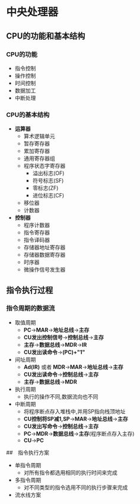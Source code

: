 # 中央处理器

## CPU的功能和基本结构

### CPU的功能

- 指令控制
- 操作控制
- 时间控制
- 数据加工
- 中断处理

### CPU的基本结构

- **运算器**
  - 算术逻辑单元
  - 暂存寄存器
  - 累加寄存器
  - 通用寄存器组
  - 程序状态字寄存器
    - 溢出标志(OF)
    - 符号标志(SF)
    - 零标志(ZF)
    - 进位标志(CF)
  - 移位器
  - 计数器
- **控制器**
  - 程序计数器
  - 指令寄存器
  - 指令译码器
  - 存储器地址寄存器
  - 存储器数据寄存器
  - 时序器
  - 微操作信号发生器

## 指令执行过程

### 指令周期的数据流
- 取值周期
  - **PC**$\rightarrow$**MAR**$\rightarrow$**地址总线**$\rightarrow$**主存**
  - **CU发出控制信号**$\rightarrow$**控制总线**$\rightarrow$**主存**
  - **主存**$\rightarrow$**数据总线**$\rightarrow$**MDR**$\rightarrow$**IR**
  - **CU发出读命令**$\rightarrow$**(PC)+"1"**
- 间址周期
  - **Ad(IR)** 或者 **MDR**$\rightarrow$**MAR**$\rightarrow$**地址总线**$\rightarrow$**主存**
  - **CU发出读命令**$\rightarrow$**控制总线**$\rightarrow$**主存**
  - **主存**$\rightarrow$**数据总线**$\rightarrow$**MDR**
- 执行周期
  - 执行的操作不同,数据流向也不同
- 中断周期
  - 将程序断点存入堆栈中,并用SP指向栈顶地址
  - **CU控制将SP减1,SP**$\rightarrow$**MAR**$\rightarrow$**地址总线**$\rightarrow$**主存**
  - **CU发出写命令**$\rightarrow$**控制总线**$\rightarrow$**主存**
  - **PC**$\rightarrow$**MDR**$\rightarrow$**数据总线**$\rightarrow$**主存**(程序断点存入主存)
  - **CU**$\rightarrow$**PC**

##　指令执行方案

- 单指令周期
  - 对所有指令都选用相同的执行时间来完成
- 多指令周期
  - 对不同类型的指令选用不同的执行步骤来完成
- 流水线方案